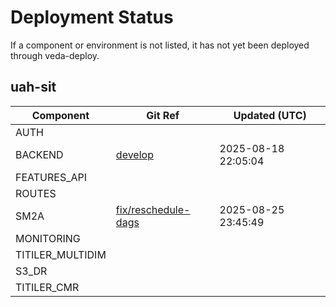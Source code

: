 # Deployment Status

If a component or environment is not listed, it has not yet been deployed through veda-deploy.

## uah-sit
| Component | Git Ref | Updated (UTC) |
|-----------|---------|---------------|
| AUTH |  |  |
| BACKEND | [develop](https://github.com/NASA-IMPACT/veda-backend/tree/develop) | 2025-08-18 22:05:04 |
| FEATURES_API |  |  |
| ROUTES |  |  |
| SM2A | [fix/reschedule-dags](https://github.com/NASA-IMPACT/veda-sm2a/tree/fix/reschedule-dags) | 2025-08-25 23:45:49 |
| MONITORING |  |  |
| TITILER_MULTIDIM |  |  |
| S3_DR |  |  |
| TITILER_CMR |  |  |

